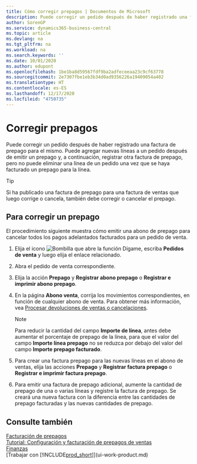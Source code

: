 ```yaml
---
title: Cómo corregir prepagos | Documentos de Microsoft
description: Puede corregir un pedido después de haber registrado una factura de prepago para el mismo. Puede agregar nuevas líneas a un pedido después de emitir un prepago y, a continuación, registrar otra factura de prepago, pero no puede eliminar una línea de un pedido una vez que se haya facturado un prepago para la línea.
author: SorenGP
ms.service: dynamics365-business-central
ms.topic: article
ms.devlang: na
ms.tgt_pltfrm: na
ms.workload: na
ms.search.keywords: ''
ms.date: 10/01/2020
ms.author: edupont
ms.openlocfilehash: 1be1ba8d59567fdf9ba2adfeceeaa23c9cf63778
ms.sourcegitcommit: 2e7307fbe1eb3b34d0ad9356226a19409054a402
ms.translationtype: HT
ms.contentlocale: es-ES
ms.lasthandoff: 12/17/2020
ms.locfileid: "4750735"
---
```

# <a name="correct-prepayments"></a>Corregir prepagos

Puede corregir un pedido después de haber registrado una factura de prepago para el mismo. Puede agregar nuevas líneas a un pedido después de emitir un prepago y, a continuación, registrar otra factura de prepago, pero no puede eliminar una línea de un pedido una vez que se haya facturado un prepago para la línea.  

> [!TIP]
> Si ha publicado una factura de prepago para una factura de ventas que luego corrige o cancela, también debe corregir o cancelar el prepago.

## <a name="to-correct-a-prepayment"></a>Para corregir un prepago

El procedimiento siguiente muestra cómo emitir una abono de prepago para cancelar todos los pagos adelantados facturados para un pedido de venta.  

1. Elija el icono ![Bombilla que abre la función Dígame](media/ui-search/search_small.png "Dígame qué desea hacer"), escriba **Pedidos de venta** y luego elija el enlace relacionado.  
2. Abra el pedido de venta correspondiente.
3. Elija la acción **Prepago** y **Registrar abono prepago** o **Registrar e imprimir abono prepago**.  
4. En la página **Abono venta**, corrija los movimientos correspondientes, en función de cualquier abono de venta. Para obtener más información, vea [Procesar devoluciones de ventas o cancelaciones](sales-how-process-sales-returns-cancellations.md).  

    > [!NOTE]  
    > Para reducir la cantidad del campo **Importe de línea**, antes debe aumentar el porcentaje de prepago de la línea, para que el valor del campo **Importe línea prepago** no se reduzca por debajo del valor del campo **Importe prepago facturado**.

5. Para crear una factura prepago para las nuevas líneas en el abono de ventas, elija las acciones **Prepago** y **Registrar factura prepago** o **Registrar e imprimir factura prepago**.  
6. Para emitir una factura de prepago adicional, aumente la cantidad de prepago de una o varias líneas y registre la factura de prepago. Se creará una nueva factura con la diferencia entre las cantidades de prepago facturadas y las nuevas cantidades de prepago.  

## <a name="see-also"></a>Consulte también

[Facturación de prepagos](finance-invoice-prepayments.md)  
[Tutorial: Configuración y facturación de prepagos de ventas](walkthrough-setting-up-and-invoicing-sales-prepayments.md)  
[Finanzas](finance.md)  
[Trabajar con [!INCLUDE[prod_short](includes/prod_short.md)]](ui-work-product.md)  
